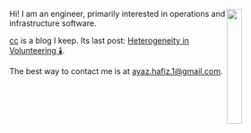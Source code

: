<div valign="bottom">

<img src="https://ayazhafiz.com/assets/img/vis/snowtrees.jpg" width="23%" align="right" valign="top">

Hi! I am an engineer, primarily interested in operations and infrastructure software.

[cc](https://ayazhafiz.com/cc) is a blog I keep. Its last post: [Heterogeneity in Volunteering :candle:](https://ayazhafiz.com/articles/20/heterogeneity-in-volunteering).

The best way to contact me is at ayaz.hafiz.1@gmail.com.

</div>
